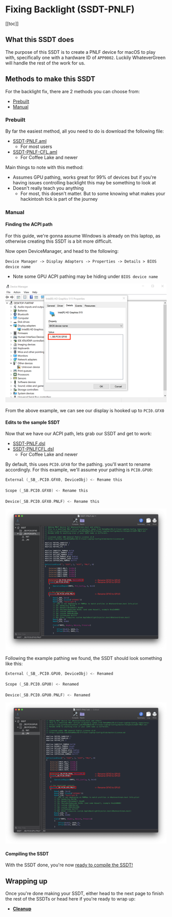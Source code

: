 # Fixing Backlight (SSDT-PNLF)

[[toc]]

## What this SSDT does

The purpose of this SSDT is to create a PNLF device for macOS to play with, specifically one with a hardware ID of `APP0002`. Luckily WhateverGreen will handle the rest of the work for us.

## Methods to make this SSDT

For the backlight fix, there are 2 methods you can choose from:

* [Prebuilt](#prebuilt)
* [Manual](#manual)

### Prebuilt

By far the easiest method, all you need to do is download the following file:

* [SSDT-PNLF.aml](https://github.com/macos86/Getting-Started-With-ACPI/blob/master/extra-files/compiled/SSDT-PNLF.aml)
  * For most users
* [SSDT-PNLF-CFL.aml](https://github.com/macos86/Getting-Started-With-ACPI/blob/master/extra-files/compiled/SSDT-PNLF-CFL.aml)
  * For Coffee Lake and newer

Main things to note with this method:

* Assumes GPU pathing, works great for 99% of devices but if you're having issues controlling backlight this may be something to look at
* Doesn't really teach you anything
  * For most, this doesn't matter. But to some knowing what makes your hackintosh tick is part of the journey

### Manual

#### Finding the ACPI path

For this guide, we're gonna assume Windows is already on this laptop, as otherwise creating this SSDT is a bit more difficult.

Now open DeviceManager, and head to the following:

`Device Manager -> Display Adapters -> Properties -> Details > BIOS device name`

* Note some GPU ACPI pathing may be hiding under `BIOS device name`

![Credit to 1Revenger1 for the image](../images/Laptops/backlight-md/devicemanager.png)

From the above example, we can see our display is hooked up to `PCI0.GFX0`

#### Edits to the sample SSDT

Now that we have our ACPI path, lets grab our SSDT and get to work:

* [SSDT-PNLF.dsl](https://github.com/acidanthera/OpenCorePkg/tree/master/Docs/AcpiSamples/Source/SSDT-PNLF.dsl)
* [SSDT-PNLFCFL.dsl](https://github.com/acidanthera/OpenCorePkg/tree/master/Docs/AcpiSamples/Source/SSDT-PNLFCFL.dsl)
  * For Coffee Lake and newer

By default, this uses `PCI0.GFX0` for the pathing. you'll want to rename accordingly. For this example, we'll assume your pathing is `PCI0.GPU0`:

```c
External (_SB_.PCI0.GFX0, DeviceObj) <- Rename this

Scope (_SB.PCI0.GFX0) <- Rename this

Device(_SB.PCI0.GFX0.PNLF) <- Rename this
```

![](../images/Laptops/backlight-md/ssdt-before.png)

Following the example pathing we found, the SSDT should look something like this:

```c
External (_SB_.PCI0.GPU0, DeviceObj) <- Renamed

Scope (_SB.PCI0.GPU0) <- Renamed

Device(_SB.PCI0.GPU0.PNLF) <- Renamed
```

![](../images/Laptops/backlight-md/ssdt-after.png)

#### Compiling the SSDT

 With the SSDT done, you're now [ready to compile the SSDT!](/compile.md)

## Wrapping up

Once you're done making your SSDT, either head to the next page to finish the rest of the SSDTs or head here if you're ready to wrap up:

* [**Cleanup**](/cleanup.md)
